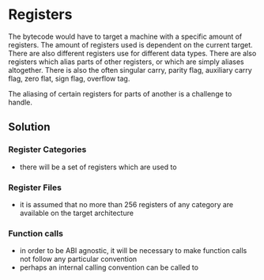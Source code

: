 # Registers
The bytecode would have to target a machine with a specific amount of registers. The amount of registers used is 
dependent on the current target. There are also different registers use for different data types. There are also 
registers which alias parts of other registers, or which are simply aliases altogether. There is also the often 
singular carry, parity flag, auxiliary carry flag, zero flat, sign flag, overflow tag.

The aliasing of certain registers for parts of another is a challenge to handle.

## Solution
### Register Categories
* there will be a set of registers which are used to

### Register Files
* it is assumed that no more than 256 registers of any category are available on the target architecture

### Function calls
* in order to be ABI agnostic, it will be necessary to make function calls not follow any particular convention
* perhaps an internal calling convention can be called to 